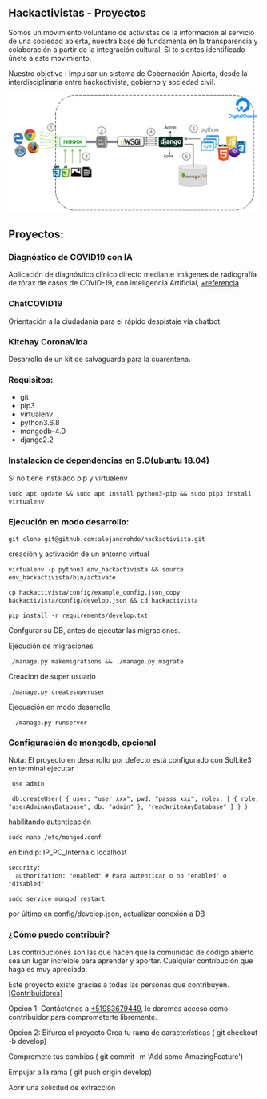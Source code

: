 ## Hackactivistas - Proyectos
Somos un movimiento voluntario de activistas de la información al servicio de una sociedad abierta, nuestra base de fundamenta en la transparencia y colaboración a partir de la integración cultural.
Si te sientes identificado únete a este movimiento.

Nuestro objetivo : Impulsar un sistema de Gobernación Abierta, desde la interdisciplinaria entre hackactivista, gobierno y sociedad civil.

![Arquitectura](arquitectura-hackactivista.png)

## Proyectos:
### Diagnóstico de COVID19 con IA

Aplicación de diagnóstico clínico directo mediante imágenes de radiografía de tórax de casos de COVID-19, con inteligencia Artificial, [+referencia](https://github.com/lindawangg/COVID-Net)

### ChatCOVID19 

Orientación a la ciudadanía para el rápido despistaje vía chatbot.

### Kitchay CoronaVida 

Desarrollo de un kit de salvaguarda para la cuarentena.



### Requisitos:
- git
- pip3 
- virtualenv 
- python3.6.8 
- mongodb-4.0
- django2.2

### Instalacion de dependencias en S.O(ubuntu 18.04)

Si no tiene instalado pip y virtualenv
```
sudo apt update && sudo apt install python3-pip	&& sudo pip3 install virtualenv 
```

### Ejecución en modo desarrollo:

```
git clone git@github.com:alejandrohdo/hackactivista.git
```
creación y activación de un entorno virtual
```
virtualenv -p python3 env_hackactivista && source env_hackactivista/bin/activate
```
```
cp hackactivista/config/example_config.json_copy hackactivista/config/develop.json && cd hackactivista
```
```
pip install -r requirements/develop.txt
```
Confgurar su DB, antes de ejecutar las migraciones.. 

Ejecución de migraciones
```
./manage.py makemigrations && ./manage.py migrate
```
Creacion de super usuario
```
./manage.py createsuperuser
```
Ejecuación en modo desarrollo
```
 ./manage.py runserver
```


### Configuración de mongodb, opcional
Nota: El proyecto en desarrollo por defecto está configurado con SqlLite3
en terminal ejecutar
```
 use admin
```
```
 db.createUser( { user: "user_xxx", pwd: "passs_xxx", roles: [ { role: "userAdminAnyDatabase", db: "admin" }, "readWriteAnyDatabase" ] } )
```
habilitando autenticación
```
sudo nano /etc/mongod.conf
```

en bindIp: IP_PC_Interna o localhost 
```
security:
  authorization: "enabled" # Para autenticar o no "enabled" o "disabled"
```
```
sudo service mongod restart 
```

por último en config/develop.json, actualizar conexión a DB

### ¿Cómo puedo contribuir? 
Las contribuciones son las que hacen que la comunidad de código abierto sea un lugar increíble para aprender y aportar. Cualquier contribución que haga es muy apreciada.

Este proyecto existe gracias a todas las personas que contribuyen. [[Contribuidores](CONTRIBUTING.md)]


Opcion 1: Contáctenos a [+51983679449](https://api.whatsapp.com/send?phone=51938438089&text=Hola,%20quiero%20ser%20contribuidor%20en%20github%20de%20hackactivistas.!), le daremos acceso como contribuidor para comprometerte libremente.

Opcion 2: Bifurca el proyecto
Crea tu rama de características ( git checkout -b develop)

Compromete tus cambios ( git commit -m 'Add some AmazingFeature')

Empujar a la rama ( git push origin develop)

Abrir una solicitud de extracción
